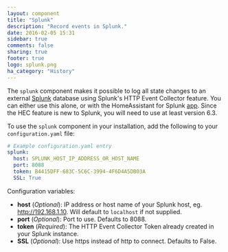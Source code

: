 ```yaml
---
layout: component
title: "Splunk"
description: "Record events in Splunk."
date: 2016-02-05 15:31
sidebar: true
comments: false
sharing: true
footer: true
logo: splunk.png
ha_category: "History"
---
```


The `splunk` component makes it possible to log all state changes to an external [Splunk](http://splunk.com/) database using Splunk's HTTP Event Collector feature. You can either use this alone, or with the HomeAssistant for Splunk [app](https://github.com/miniconfig/splunk-homeassistant). Since the HEC feature is new to Splunk, you will need to use at least version 6.3.

To use the `splunk` component in your installation, add the following to your `configuration.yaml` file:

```yaml
# Example configuration.yaml entry
splunk:
  host: SPLUNK_HOST_IP_ADDRESS_OR_HOST_NAME
  port: 8088
  token: B4415DFF-683C-5C6C-3994-4F6D4A5DB03A
  SSL: True
```

Configuration variables:

- **host** (*Optional*): IP address or host name of your Splunk host, eg. http://192.168.1.10. Will default to `localhost` if not supplied.
- **port** (*Optional*): Port to use. Defaults to 8088.
- **token** (*Required*): The HTTP Event Collector Token already created in your Splunk instance.
- **SSL** (*Optional*): Use https instead of http to connect. Defaults to False.
